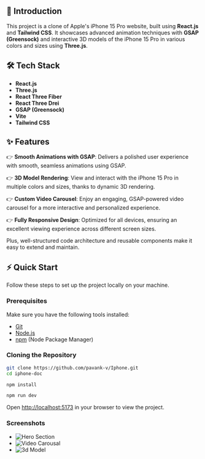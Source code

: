 ## <a name="introduction">🚀 Introduction</a>

This project is a clone of Apple's iPhone 15 Pro website, built using **React.js** and **Tailwind CSS**. It showcases advanced animation techniques with **GSAP (Greensock)** and interactive 3D models of the iPhone 15 Pro in various colors and sizes using **Three.js**.

## <a name="tech-stack">🛠 Tech Stack</a>

- **React.js**
- **Three.js**
- **React Three Fiber**
- **React Three Drei**
- **GSAP (Greensock)**
- **Vite**
- **Tailwind CSS**

## <a name="features">✨ Features</a>

👉 **Smooth Animations with GSAP**: Delivers a polished user experience with smooth, seamless animations using GSAP.

👉 **3D Model Rendering**: View and interact with the iPhone 15 Pro in multiple colors and sizes, thanks to dynamic 3D rendering.

👉 **Custom Video Carousel**: Enjoy an engaging, GSAP-powered video carousel for a more interactive and personalized experience.

👉 **Fully Responsive Design**: Optimized for all devices, ensuring an excellent viewing experience across different screen sizes.

Plus, well-structured code architecture and reusable components make it easy to extend and maintain.

## <a name="quick-start">⚡ Quick Start</a>

Follow these steps to set up the project locally on your machine.

### **Prerequisites**

Make sure you have the following tools installed:

- [Git](https://git-scm.com/)
- [Node.js](https://nodejs.org/en)
- [npm](https://www.npmjs.com/) (Node Package Manager)

### **Cloning the Repository**

```bash
git clone https://github.com/pavank-v/Iphone.git
cd iphone-doc
```

```bash
npm install
```

```bash
npm run dev
```

Open [http://localhost:5173](http://localhost:5173) in your browser to view the project.

### Screenshots
- ![Hero Section](https://github.com/user-attachments/assets/c055a92f-12ee-4932-98f9-05e49dbbb817)
- ![Video Carousal](https://github.com/user-attachments/assets/4bf564cd-468c-4749-b23b-0dfba883ff2a)
- ![3d Model](https://github.com/user-attachments/assets/68397228-6f8d-4ddd-9a32-5b6b19b0c1b8)
